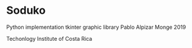 # Soduko



Python implementation
tkinter graphic library
Pablo Alpizar Monge
2019

Techonlogy Institute of Costa Rica
